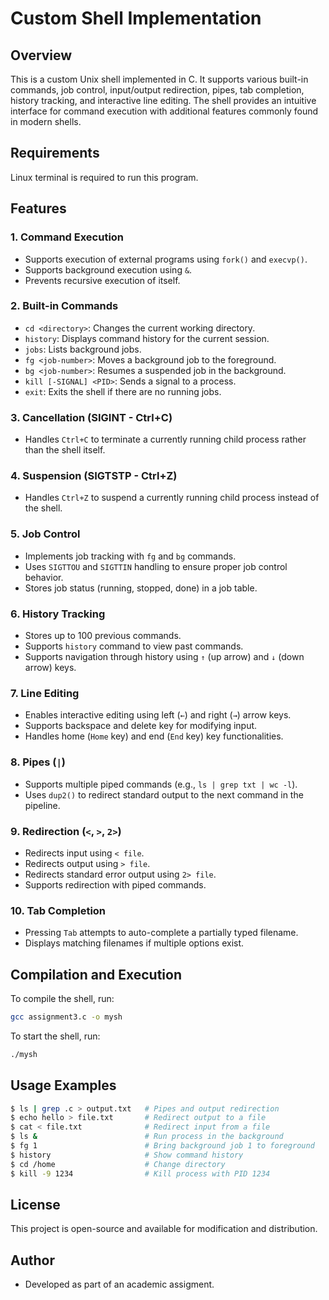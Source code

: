 # Custom Shell Implementation

## Overview

This is a custom Unix shell implemented in C. It supports various built-in commands, job control, input/output redirection, pipes, tab completion, history tracking, and interactive line editing. The shell provides an intuitive interface for command execution with additional features commonly found in modern shells.

## Requirements

Linux terminal is required to run this program.

## Features

### 1. **Command Execution**

- Supports execution of external programs using `fork()` and `execvp()`.
- Supports background execution using `&`.
- Prevents recursive execution of itself.

### 2. **Built-in Commands**

- `cd <directory>`: Changes the current working directory.
- `history`: Displays command history for the current session.
- `jobs`: Lists background jobs.
- `fg <job-number>`: Moves a background job to the foreground.
- `bg <job-number>`: Resumes a suspended job in the background.
- `kill [-SIGNAL] <PID>`: Sends a signal to a process.
- `exit`: Exits the shell if there are no running jobs.

### 3. **Cancellation (SIGINT - Ctrl+C)**

- Handles `Ctrl+C` to terminate a currently running child process rather than the shell itself.

### 4. **Suspension (SIGTSTP - Ctrl+Z)**

- Handles `Ctrl+Z` to suspend a currently running child process instead of the shell.

### 5. **Job Control**

- Implements job tracking with `fg` and `bg` commands.
- Uses `SIGTTOU` and `SIGTTIN` handling to ensure proper job control behavior.
- Stores job status (running, stopped, done) in a job table.

### 6. **History Tracking**

- Stores up to 100 previous commands.
- Supports `history` command to view past commands.
- Supports navigation through history using `↑` (up arrow) and `↓` (down arrow) keys.

### 7. **Line Editing**

- Enables interactive editing using left (`←`) and right (`→`) arrow keys.
- Supports backspace and delete key for modifying input.
- Handles home (`Home` key) and end (`End` key) key functionalities.

### 8. **Pipes (`|`)**

- Supports multiple piped commands (e.g., `ls | grep txt | wc -l`).
- Uses `dup2()` to redirect standard output to the next command in the pipeline.

### 9. **Redirection (`<`, `>`, `2>`)**

- Redirects input using `< file`.
- Redirects output using `> file`.
- Redirects standard error output using `2> file`.
- Supports redirection with piped commands.

### 10. **Tab Completion**

- Pressing `Tab` attempts to auto-complete a partially typed filename.
- Displays matching filenames if multiple options exist.

## Compilation and Execution

To compile the shell, run:

```sh
gcc assignment3.c -o mysh
```

To start the shell, run:

```sh
./mysh
```

## Usage Examples

```sh
$ ls | grep .c > output.txt   # Pipes and output redirection
$ echo hello > file.txt       # Redirect output to a file
$ cat < file.txt              # Redirect input from a file
$ ls &                        # Run process in the background
$ fg 1                        # Bring background job 1 to foreground
$ history                     # Show command history
$ cd /home                    # Change directory
$ kill -9 1234                # Kill process with PID 1234
```

## License

This project is open-source and available for modification and distribution.

## Author

- Developed as part of an academic assigment.
